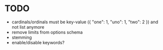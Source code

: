 # TODO
- cardinals/ordinals must be key-value ({ "one": 1, "uno": 1, "two": 2 }) and not list anymore
- remove limits from options schema
- stemming
- enable/disable keywords?

